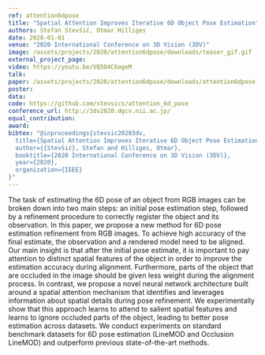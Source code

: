 ```yaml
---
ref: attention6dpose
title: "Spatial Attention Improves Iterative 6D Object Pose Estimation"
authors: Stefan Stevšić, Otmar Hilliges
date: 2020-01-01
venue: "2020 International Conference on 3D Vision (3DV)"
image: /assets/projects/2020/attention6dpose/downloads/teaser_gif.gif
external_project_page: 
video: https://youtu.be/VQ5O4C6ogeM
talk: 
paper: /assets/projects/2020/attention6dpose/downloads/attention6dpose.pdf
poster: 
data: 
code: https://github.com/stevsics/attention_6d_pose
conference_url: http://3dv2020.dgcv.nii.ac.jp/
equal_contribution: 
award: 
bibtex: "@inproceedings{stevsic20203dv,
  title={Spatial Attention Improves Iterative 6D Object Pose Estimation},
  author={{Stevšić}, Stefan and Hilliges, Otmar},
  booktitle={2020 International Conference on 3D Vision (3DV)},
  year={2020},
  organization={IEEE}
}"
---
```

The task of estimating the 6D pose of an object from RGB images can be broken down into two main steps: an initial pose estimation step, followed by a refinement procedure to correctly register the object and its observation. In this paper, we propose a new method for 6D pose estimation refinement from RGB images. To achieve high accuracy of the final estimate, the observation and a rendered model need to be aligned.  Our main insight is that after the initial pose estimate, it is important to pay attention to distinct spatial features of the object in order to improve the estimation accuracy during alignment. Furthermore, parts of the object that are occluded in the image should be given less weight during the alignment process. In contrast, we propose a novel neural network architecture built around a spatial attention mechanism that identifies and leverages information about spatial details during pose refinement. We experimentally show that this approach learns to attend to salient spatial features and learns to ignore occluded parts of the object, leading to better pose estimation across datasets. We conduct experiments on standard benchmark datasets for 6D pose estimation (LineMOD and Occlusion LineMOD) and outperform previous state-of-the-art methods.
